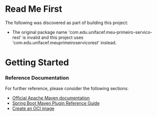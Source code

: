 # Read Me First
The following was discovered as part of building this project:

* The original package name 'com.edu.unifacef.meu-primeiro-servico-rest' is invalid and this project uses 'com.edu.unifacef.meuprimeiroservicorest' instead.

# Getting Started

### Reference Documentation
For further reference, please consider the following sections:

* [Official Apache Maven documentation](https://maven.apache.org/guides/index.html)
* [Spring Boot Maven Plugin Reference Guide](https://docs.spring.io/spring-boot/docs/2.5.6/maven-plugin/reference/html/)
* [Create an OCI image](https://docs.spring.io/spring-boot/docs/2.5.6/maven-plugin/reference/html/#build-image)

